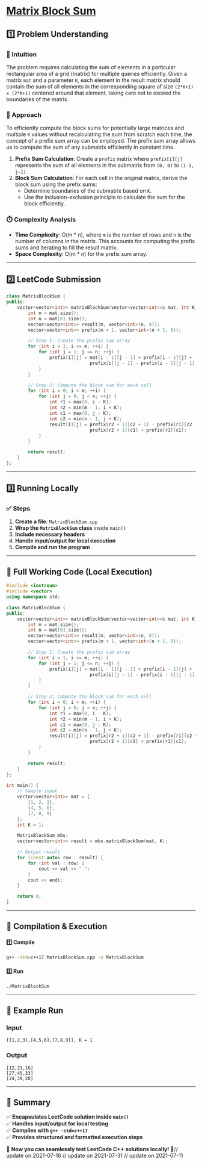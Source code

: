 # **[Matrix Block Sum](https://leetcode.com/problems/matrix-block-sum/description/)**  

## **1️⃣ Problem Understanding**  
### **📌 Intuition**  
The problem requires calculating the sum of elements in a particular rectangular area of a grid (matrix) for multiple queries efficiently. Given a matrix `mat` and a parameter `K`, each element in the result matrix should contain the sum of all elements in the corresponding square of size `(2*K+1) x (2*K+1)` centered around that element, taking care not to exceed the boundaries of the matrix.

### **🚀 Approach**  
To efficiently compute the block sums for potentially large matrices and multiple `K` values without recalculating the sum from scratch each time, the concept of a prefix sum array can be employed. The prefix sum array allows us to compute the sum of any submatrix efficiently in constant time.

1. **Prefix Sum Calculation**: Create a `prefix` matrix where `prefix[i][j]` represents the sum of all elements in the submatrix from `(0, 0)` to `(i-1, j-1)`.
2. **Block Sum Calculation**: For each cell in the original matrix, derive the block sum using the prefix sums:
   - Determine boundaries of the submatrix based on `K`.
   - Use the inclusion-exclusion principle to calculate the sum for the block efficiently.

### **⏱️ Complexity Analysis**  
- **Time Complexity**: O(m * n), where `m` is the number of rows and `n` is the number of columns in the matrix. This accounts for computing the prefix sums and iterating to fill the result matrix.
- **Space Complexity**: O(m * n) for the prefix sum array.

---  

## **2️⃣ LeetCode Submission**  
```cpp
class MatrixBlockSum {
public:
    vector<vector<int>> matrixBlockSum(vector<vector<int>>& mat, int K) {
        int m = mat.size();
        int n = mat[0].size();
        vector<vector<int>> result(m, vector<int>(n, 0));
        vector<vector<int>> prefix(m + 1, vector<int>(n + 1, 0));

        // Step 1: Create the prefix sum array
        for (int i = 1; i <= m; ++i) {
            for (int j = 1; j <= n; ++j) {
                prefix[i][j] = mat[i - 1][j - 1] + prefix[i - 1][j] +
                               prefix[i][j - 1] - prefix[i - 1][j - 1];
            }
        }

        // Step 2: Compute the block sum for each cell
        for (int i = 0; i < m; ++i) {
            for (int j = 0; j < n; ++j) {
                int r1 = max(0, i - K);
                int r2 = min(m - 1, i + K);
                int c1 = max(0, j - K);
                int c2 = min(n - 1, j + K);
                result[i][j] = prefix[r2 + 1][c2 + 1] - prefix[r1][c2 + 1] - 
                               prefix[r2 + 1][c1] + prefix[r1][c1];
            }
        }

        return result;
    }
};  
```  

---  

## **3️⃣ Running Locally**  
### **✅ Steps**  
1. **Create a file**: `MatrixBlockSum.cpp`  
2. **Wrap the `MatrixBlockSum` class** inside `main()`  
3. **Include necessary headers**  
4. **Handle input/output for local execution**  
5. **Compile and run the program**  

---  

## **📝 Full Working Code (Local Execution)**  
```cpp
#include <iostream>
#include <vector>
using namespace std;

class MatrixBlockSum {
public:
    vector<vector<int>> matrixBlockSum(vector<vector<int>>& mat, int K) {
        int m = mat.size();
        int n = mat[0].size();
        vector<vector<int>> result(m, vector<int>(n, 0));
        vector<vector<int>> prefix(m + 1, vector<int>(n + 1, 0));

        // Step 1: Create the prefix sum array
        for (int i = 1; i <= m; ++i) {
            for (int j = 1; j <= n; ++j) {
                prefix[i][j] = mat[i - 1][j - 1] + prefix[i - 1][j] +
                               prefix[i][j - 1] - prefix[i - 1][j - 1];
            }
        }

        // Step 2: Compute the block sum for each cell
        for (int i = 0; i < m; ++i) {
            for (int j = 0; j < n; ++j) {
                int r1 = max(0, i - K);
                int r2 = min(m - 1, i + K);
                int c1 = max(0, j - K);
                int c2 = min(n - 1, j + K);
                result[i][j] = prefix[r2 + 1][c2 + 1] - prefix[r1][c2 + 1] - 
                               prefix[r2 + 1][c1] + prefix[r1][c1];
            }
        }

        return result;
    }
};

int main() {
    // Sample input
    vector<vector<int>> mat = {
        {1, 2, 3},
        {4, 5, 6},
        {7, 8, 9}
    };
    int K = 1;

    MatrixBlockSum mbs;
    vector<vector<int>> result = mbs.matrixBlockSum(mat, K);

    // Output result
    for (const auto& row : result) {
        for (int val : row) {
            cout << val << " ";
        }
        cout << endl;
    }

    return 0;
}
```  

---  

## **🔧 Compilation & Execution**  
#### **1️⃣ Compile**  
```bash
g++ -std=c++17 MatrixBlockSum.cpp -o MatrixBlockSum
```  

#### **2️⃣ Run**  
```bash
./MatrixBlockSum
```  

---  

## **🎯 Example Run**  
### **Input**  
```
[[1,2,3],[4,5,6],[7,8,9]], K = 1
```  
### **Output**  
```
[12,21,16]
[27,45,33]
[24,39,28]
```  

---  

## **📌 Summary**  
✅ **Encapsulates LeetCode solution inside `main()`**  
✅ **Handles input/output for local testing**  
✅ **Compiles with `g++ -std=c++17`**  
✅ **Provides structured and formatted execution steps**  

🚀 **Now you can seamlessly test LeetCode C++ solutions locally!** 🚀// update on 2021-07-16
// update on 2021-07-31
// update on 2021-07-11
